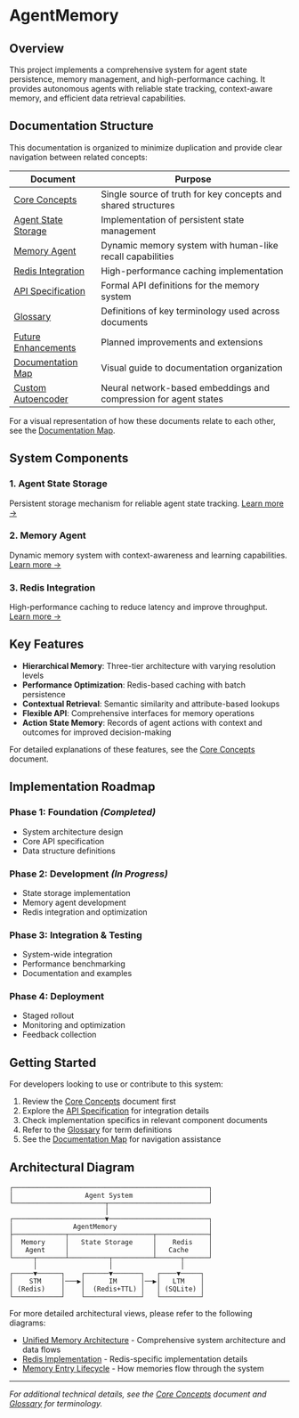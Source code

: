 # **AgentMemory**

## **Overview**
This project implements a comprehensive system for agent state persistence, memory management, and high-performance caching. It provides autonomous agents with reliable state tracking, context-aware memory, and efficient data retrieval capabilities.

## **Documentation Structure**
This documentation is organized to minimize duplication and provide clear navigation between related concepts:

| Document | Purpose |
|----------|---------|
| [Core Concepts](core_concepts.md) | Single source of truth for key concepts and shared structures |
| [Agent State Storage](agent_state_storage.md) | Implementation of persistent state management |
| [Memory Agent](memory_agent.md) | Dynamic memory system with human-like recall capabilities |
| [Redis Integration](redis_integration.md) | High-performance caching implementation |
| [API Specification](agent_memory_api.md) | Formal API definitions for the memory system |
| [Glossary](glossary.md) | Definitions of key terminology used across documents |
| [Future Enhancements](future_enhancements.md) | Planned improvements and extensions |
| [Documentation Map](diagrams/documentation_map.md) | Visual guide to documentation organization |
| [Custom Autoencoder](custom_autoencoder.md) | Neural network-based embeddings and compression for agent states |

For a visual representation of how these documents relate to each other, see the [Documentation Map](diagrams/documentation_map.md).

## **System Components**

### **1. Agent State Storage**
Persistent storage mechanism for reliable agent state tracking.
[Learn more →](agent_state_storage.md)

### **2. Memory Agent**
Dynamic memory system with context-awareness and learning capabilities.
[Learn more →](memory_agent.md)

### **3. Redis Integration**
High-performance caching to reduce latency and improve throughput.
[Learn more →](redis_integration.md)

## **Key Features**

- **Hierarchical Memory**: Three-tier architecture with varying resolution levels
- **Performance Optimization**: Redis-based caching with batch persistence
- **Contextual Retrieval**: Semantic similarity and attribute-based lookups
- **Flexible API**: Comprehensive interfaces for memory operations
- **Action State Memory**: Records of agent actions with context and outcomes for improved decision-making

For detailed explanations of these features, see the [Core Concepts](core_concepts.md) document.

## **Implementation Roadmap**

### **Phase 1: Foundation** *(Completed)*
- System architecture design
- Core API specification
- Data structure definitions

### **Phase 2: Development** *(In Progress)*
- State storage implementation
- Memory agent development
- Redis integration and optimization

### **Phase 3: Integration & Testing**
- System-wide integration
- Performance benchmarking
- Documentation and examples

### **Phase 4: Deployment**
- Staged rollout
- Monitoring and optimization
- Feedback collection

## **Getting Started**

For developers looking to use or contribute to this system:

1. Review the [Core Concepts](core_concepts.md) document first
2. Explore the [API Specification](agent_memory_api.md) for integration details
3. Check implementation specifics in relevant component documents
4. Refer to the [Glossary](glossary.md) for term definitions
5. See the [Documentation Map](diagrams/documentation_map.md) for navigation assistance

## **Architectural Diagram**

```
┌─────────────────────────────────────────────────┐
│                  Agent System                   │
└───────────────────────┬─────────────────────────┘
                        │
┌───────────────────────▼─────────────────────────┐
│               AgentMemory                       │
├─────────────┬─────────────────────┬─────────────┤
│  Memory     │   State Storage     │    Redis    │
│   Agent     │                     │   Cache     │
└─────┬───────┴──────────┬──────────┴──────┬──────┘
      │                  │                 │
┌─────▼──────┐    ┌──────▼───────┐   ┌────▼─────┐
│    STM     │───▶│      IM      │──▶│   LTM    │
│ (Redis)    │    │  (Redis+TTL) │   │ (SQLite) │
└────────────┘    └──────────────┘   └──────────┘
```

For more detailed architectural views, please refer to the following diagrams:
- [Unified Memory Architecture](diagrams/unified_memory_architecture.md) - Comprehensive system architecture and data flows
- [Redis Implementation](diagrams/redis_implementation.md) - Redis-specific implementation details
- [Memory Entry Lifecycle](diagrams/memory_entry_lifecycle.md) - How memories flow through the system

---

*For additional technical details, see the [Core Concepts](core_concepts.md) document and [Glossary](glossary.md) for terminology.*
